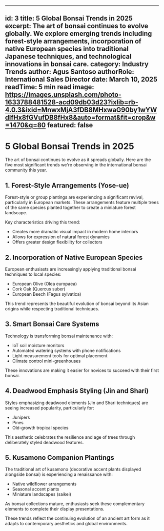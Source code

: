 
---
id: 3
title: 5 Global Bonsai Trends in 2025
excerpt: The art of bonsai continues to evolve globally. We explore emerging trends including forest-style arrangements, incorporation of native European species into traditional Japanese techniques, and technological innovations in bonsai care.
category: Industry Trends
author: Agus Santoso
authorRole: International Sales Director
date: March 10, 2025
readTime: 5 min read
image: https://images.unsplash.com/photo-1633788481528-acd09db03d23?ixlib=rb-4.0.3&ixid=MnwxMjA3fDB8MHxwaG90by1wYWdlfHx8fGVufDB8fHx8&auto=format&fit=crop&w=1470&q=80
featured: false
---

# 5 Global Bonsai Trends in 2025

The art of bonsai continues to evolve as it spreads globally. Here are the five most significant trends we're observing in the international bonsai community this year.

## 1. Forest-Style Arrangements (Yose-ue)

Forest-style or group plantings are experiencing a significant revival, particularly in European markets. These arrangements feature multiple trees of the same species planted together to create a miniature forest landscape.

Key characteristics driving this trend:
- Creates more dramatic visual impact in modern home interiors
- Allows for expression of natural forest dynamics
- Offers greater design flexibility for collectors

## 2. Incorporation of Native European Species

European enthusiasts are increasingly applying traditional bonsai techniques to local species:

- European Olive (Olea europaea)
- Cork Oak (Quercus suber)
- European Beech (Fagus sylvatica)

This trend represents the beautiful evolution of bonsai beyond its Asian origins while respecting traditional techniques.

## 3. Smart Bonsai Care Systems

Technology is transforming bonsai maintenance with:

- IoT soil moisture monitors
- Automated watering systems with phone notifications
- Light measurement tools for optimal placement
- Climate control mini-greenhouses

These innovations are making it easier for novices to succeed with their first bonsai.

## 4. Deadwood Emphasis Styling (Jin and Shari)

Styles emphasizing deadwood elements (Jin and Shari techniques) are seeing increased popularity, particularly for:

- Junipers
- Pines
- Old-growth tropical species

This aesthetic celebrates the resilience and age of trees through deliberately styled deadwood features.

## 5. Kusamono Companion Plantings

The traditional art of kusamono (decorative accent plants displayed alongside bonsai) is experiencing a renaissance with:

- Native wildflower arrangements
- Seasonal accent plants
- Miniature landscapes (saikei)

As bonsai collections mature, enthusiasts seek these complementary elements to complete their display presentations.

These trends reflect the continuing evolution of an ancient art form as it adapts to contemporary aesthetics and global environments.
